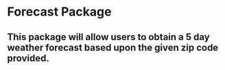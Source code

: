 # Forecast Package

## This package will allow users to obtain a 5 day weather forecast based upon the given zip code provided.